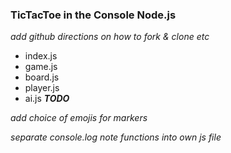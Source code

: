 ### TicTacToe in the Console Node.js

_add github directions on how to fork & clone etc_

- index.js
- game.js
- board.js
- player.js
- ai.js **_TODO_**

_add choice of emojis for markers_

_separate console.log note functions into own js file_
